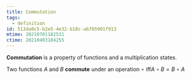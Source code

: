 ```yaml
---
title: Commutation
tags:
  - definition
id: 513da0c5-b2e5-4e32-b18c-ab765901f913
mtime: 20210701182531
ctime: 20210403184255
---
```


**Commutation** is a property of functions and a multiplication states.

Two functions $A$ and $B$ **commute** under an operation $\circ$ iff$A \circ B = B \circ A$
